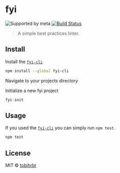 # fyi 
![Supported by meta](http://meta-art.tobihrbr.com/badge.svg) [![Build Status](https://travis-ci.org/tobihrbr/fyi.svg?branch=master)](https://travis-ci.org/tobihrbr/fyi)

> A simple best practices linter.


## Install
Install the [`fyi-cli`](https://github.com/tobihrbr/fyi-cli)
```bash
npm install --global fyi-cli
```

Navigate to your projects directory

Initialize a new fyi project
```bash
fyi-init
```

## Usage
If you used the [`fyi-cli`](https://github.com/tobihrbr/fyi-cli) you can simply run `npm test`.

```bash
npm test
```

## License

MIT © [tobihrbr](https://tobihrbr.com)
